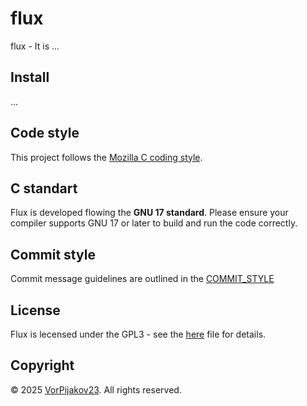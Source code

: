 # flux
flux - It is ...

## Install
...

## Code style
This project follows the [Mozilla C coding style](https://firefox-source-docs.mozilla.org/code-quality/coding-style/coding_style_cpp.html).

## C standart
Flux is developed flowing the **GNU 17 standard**.
Please ensure your compiler supports GNU 17 or later to build and run the code correctly.

## Commit style
Commit message guidelines are outlined in the [COMMIT_STYLE](COMMIT_STYLE.md)

## License
Flux is lecensed under the GPL3 - see the [here](LICENSE) file for details.

## Copyright
© 2025 [VorPijakov23](https://github.com/VorPijakov23). All rights reserved.
